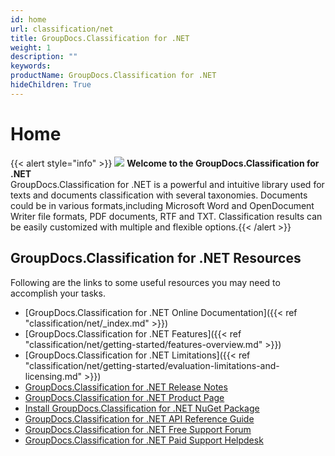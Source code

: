```yaml
---
id: home
url: classification/net
title: GroupDocs.Classification for .NET
weight: 1
description: ""
keywords:
productName: GroupDocs.Classification for .NET
hideChildren: True
---
```

#  Home

{{< alert style="info" >}}
![](classification/net/images/home.png) **Welcome to the GroupDocs.Classification for .NET**   
GroupDocs.Classification for .NET is a powerful and intuitive library used for texts and documents classification with several taxonomies. Documents could be in various formats,including Microsoft Word and OpenDocument Writer file formats, PDF documents, RTF and TXT. Classification results can be easily customized with multiple and flexible options.{{< /alert >}}

## GroupDocs.Classification for .NET Resources

Following are the links to some useful resources you may need to accomplish your tasks.

*   [GroupDocs.Classification for .NET Online Documentation]({{< ref "classification/net/_index.md" >}})
*   [GroupDocs.Classification for .NET Features]({{< ref "classification/net/getting-started/features-overview.md" >}})
*   [GroupDocs.Classification for .NET Limitations]({{< ref "classification/net/getting-started/evaluation-limitations-and-licensing.md" >}})
*   [GroupDocs.Classification for .NET Release Notes](https://releases.groupdocs.com/classification/net/release-notes/)
*   [GroupDocs.Classification for .NET Product Page](https://products.groupdocs.com/classification/net)
*   [Install GroupDocs.Classification for .NET NuGet Package](https://www.nuget.org/packages/GroupDocs.Classification/)
*   [GroupDocs.Classification for .NET API Reference Guide](https://reference.groupdocs.com/net/classification)
*   [GroupDocs.Classification for .NET Free Support Forum](https://forum.groupdocs.com/c/classification)
*   [GroupDocs.Classification for .NET Paid Support Helpdesk](https://helpdesk.groupdocs.com/)
